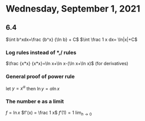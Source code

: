 # Wednesday, September 1, 2021

## 6.4

$\int b^xdx=\frac {b^x} {\ln b} + C$
$\int \frac 1 x dx= \ln|x|+C$

### Log rules instead of *,/ rules

$\frac {x*x} {x*x}=\ln x+\ln x-(\ln x+\ln x)$
(for derivatives)

### General proof of power rule

let $y=x^\alpha$
then $\ln y = \alpha \ln x$

### The number e as a limit

$f = \ln x$
$f'(x) = \frac 1 x$
$f'(1)=1$
$\lim_{h\rightarrow 0}$
